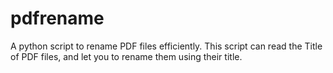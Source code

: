 # pdfrename
A python script to rename PDF files efficiently. This script can read the Title of PDF files, and let you to rename them using their title.
